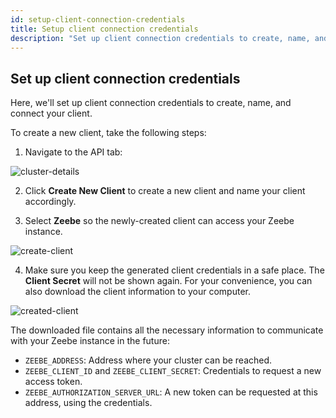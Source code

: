 ```yaml
---
id: setup-client-connection-credentials
title: Setup client connection credentials
description: "Set up client connection credentials to create, name, and connect your client."
---
```


## Set up client connection credentials

Here, we'll set up client connection credentials to create, name, and connect your client.

To create a new client, take the following steps:

1. Navigate to the API tab:

![cluster-details](./img/cluster-detail-clients.png)

2. Click **Create New Client** to create a new client and name your client accordingly.

3. Select **Zeebe** so the newly-created client can access your Zeebe instance.

![create-client](./img/cluster-details-create-client.png)

4. Make sure you keep the generated client credentials in a safe place. The **Client Secret** will not be shown again. For your convenience, you can also download the client information to your computer.

![created-client](./img/cluster-details-created-client.png)

The downloaded file contains all the necessary information to communicate with your Zeebe instance in the future:

- `ZEEBE_ADDRESS`: Address where your cluster can be reached.
- `ZEEBE_CLIENT_ID` and `ZEEBE_CLIENT_SECRET`: Credentials to request a new access token.
- `ZEEBE_AUTHORIZATION_SERVER_URL`: A new token can be requested at this address, using the credentials.